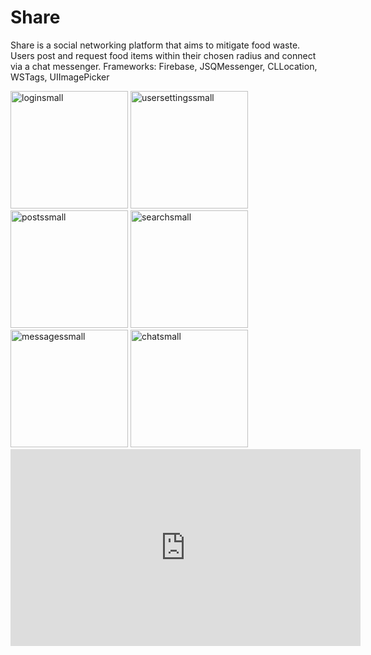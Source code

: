 # Share

Share is a social networking platform that aims to mitigate food waste. Users post and request food items within their chosen radius and connect via a chat messenger.
Frameworks: Firebase, JSQMessenger, CLLocation, WSTags, UIImagePicker

<img width="188" alt="loginsmall" src="https://cloud.githubusercontent.com/assets/21972121/22038409/eac1a9b2-dcaf-11e6-9dd6-a9d2e0ef1cb5.png">
<img width="188" alt="usersettingssmall" src="https://cloud.githubusercontent.com/assets/21972121/22039362/d8c1ca86-dcb3-11e6-866c-5ee981102af4.png">
<img width="188" alt="postssmall" src="https://cloud.githubusercontent.com/assets/21972121/22039396/fbd2df9c-dcb3-11e6-9daa-f9976b8814da.png">

<img width="188" alt="searchsmall" src="https://cloud.githubusercontent.com/assets/21972121/22039423/1201ae06-dcb4-11e6-96e6-92b18b900b5c.png">
<img width="188" alt="messagessmall" src="https://cloud.githubusercontent.com/assets/21972121/22039436/23bce372-dcb4-11e6-810a-98d02af0c588.png">
<img width="188" alt="chatsmall" src="https://cloud.githubusercontent.com/assets/21972121/22039455/381d90be-dcb4-11e6-8e8d-5042da707f01.png">

<iframe width="560" height="315" src="https://www.youtube.com/embed/ASJSqAyLaDU" frameborder="0" allowfullscreen></iframe>



